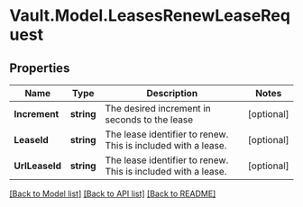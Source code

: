 # Vault.Model.LeasesRenewLeaseRequest

## Properties

Name | Type | Description | Notes
------------ | ------------- | ------------- | -------------
**Increment** | **string** | The desired increment in seconds to the lease | [optional] 
**LeaseId** | **string** | The lease identifier to renew. This is included with a lease. | [optional] 
**UrlLeaseId** | **string** | The lease identifier to renew. This is included with a lease. | [optional] 

[[Back to Model list]](../README.md#documentation-for-models) [[Back to API list]](../README.md#documentation-for-api-endpoints) [[Back to README]](../README.md)

